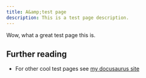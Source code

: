 ```yaml
---
title: A&amp;test page
description: This is a test page description.
---
```


Wow, what a great test page this is.

## Further reading

- For other cool test pages see [my docusaurus site](https://randombeeper.github.io/JamesDevDocsSrc)
